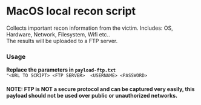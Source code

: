 # MacOS local recon script

Collects important recon information from the victim. Includes: OS, Hardware, Network, Filesystem, Wifi etc..  
The results will be uploaded to a FTP server.

### Usage
**Replace the parameters in `payload-ftp.txt`**  
``` "<URL TO SCRIPT> <FTP SERVER>  <USERNAME> <PASSWORD> ``` 

#### NOTE: FTP is NOT a secure protocol and can be captured very easily, this payload should not be used over public or unauthorized networks. 

